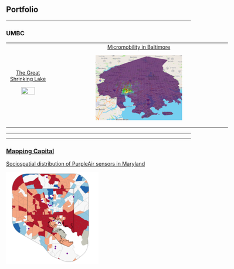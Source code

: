 ## Portfolio

---

### UMBC

<div id="image-table" style="text-align: center; vertical-align: middle;">
    <table style="height:120%;width:120%;">
        <tr>
        <td>
            <a href = /381_proj>The Great Shrinking Lake</a> <br/>
            <p><a href="/381_proj"><img src="381_proj/images/true_color.gif" width = "60%" height = "70%"/></a></p>
        </td>
        <td>
            <a href = /finalproj/index.md>Micromobility in Baltimore</a> <br/>
            <p><a href="/finalproj/index.md">
            <img src="finalproj/images/Screenshot 2022-05-09 131724.png" width = "50%" height = "50%"/>
            </a></p>
        </td>
        </tr>
    </table>
</div>

---
---

### [Mapping Capital](https://mapping.capital)

[Sociospatial distribution of PurpleAir sensors in Maryland](/dss/purple.md) <br/>
<p><a href="/finalproj/index.md"><img src="images/it worked MHI.png?raw=true" width = "50%" height = "50%"/></a></p>


